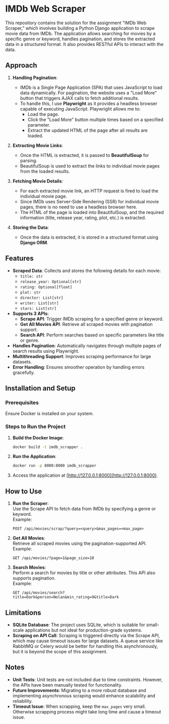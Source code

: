 # IMDb Web Scraper

This repository contains the solution for the assignment "IMDb Web Scraper," which involves building a Python Django application to scrape movie data from IMDb. The application allows searching for movies by a specific genre or keyword, handles pagination, and stores the extracted data in a structured format. It also provides RESTful APIs to interact with the data.



## Approach

1. **Handling Pagination**:  
   - IMDb is a Single Page Application (SPA) that uses JavaScript to load data dynamically. For pagination, the website uses a "Load More" button that triggers AJAX calls to fetch additional results.
   - To handle this, I use **Playwright** as it provides a headless browser capable of executing JavaScript. Playwright allows me to:
     - Load the page.
     - Click the "Load More" button multiple times based on a specified parameter.
     - Extract the updated HTML of the page after all results are loaded.

2. **Extracting Movie Links**:  
   - Once the HTML is extracted, it is passed to **BeautifulSoup** for parsing.
   - BeautifulSoup is used to extract the links to individual movie pages from the loaded results.

3. **Fetching Movie Details**:  
   - For each extracted movie link, an HTTP request is fired to load the individual movie page.
   - Since IMDb uses Server-Side Rendering (SSR) for individual movie pages, there is no need to use a headless browser here.
   - The HTML of the page is loaded into BeautifulSoup, and the required information (title, release year, rating, plot, etc.) is extracted.

4. **Storing the Data**:  
   - Once the data is extracted, it is stored in a structured format using **Django ORM**.



## Features

- **Scraped Data**: Collects and stores the following details for each movie:
  - `title: str`
  - `release_year: Optional[str]`
  - `rating: Optional[float]`
  - `plot: str`
  - `director: List[str]`
  - `writer: List[str]`
  - `stars: List[str]`
- **Supports 3 APIs**:
  - **Scrape API**: Trigger IMDb scraping for a specified genre or keyword.
  - **Get All Movies API**: Retrieve all scraped movies with pagination support.
  - **Search API**: Perform searches based on specific parameters like title or genre.
- **Handles Pagination**: Automatically navigates through multiple pages of search results using Playwright.
- **Multithreading Support**: Improves scraping performance for large datasets.
- **Error Handling**: Ensures smoother operation by handling errors gracefully.



## Installation and Setup

### Prerequisites

Ensure Docker is installed on your system.

### Steps to Run the Project

1. **Build the Docker Image**:
   ```bash
   docker build -t imdb_scrapper .
   ```

2. **Run the Application**:
   ```bash
   docker run -p 8000:8000 imdb_scrapper
   ```

3. Access the application at [http://127.0.0.1:8000](http://127.0.0.1:8000).



## How to Use

1. **Run the Scraper**:  
   Use the Scrape API to fetch data from IMDb by specifying a genre or keyword.  
   Example:
   ```
   POST /api/movies/scrap/?query=<query>&max_pages=<max_page>
   ```

2. **Get All Movies**:  
   Retrieve all scraped movies using the pagination-supported API.  
   Example:
   ```
   GET /api/movies/?page=1&page_size=10
   ```

3. **Search Movies**:  
   Perform a search for movies by title or other attributes. This API also supports pagination.  
   Example:
   ```
   GET /api/movies/search?title=Dark&person=Nolan&min_rating=9&title=Dark
   ```



## Limitations

- **SQLite Database**: The project uses SQLite, which is suitable for small-scale applications but not ideal for production-grade systems.
- **Scraping on API Call**: Scraping is triggered directly via the Scrape API, which may cause timeout issues for large datasets. A queue service like RabbitMQ or Celery would be better for handling this asynchronously, but it is beyond the scope of this assignment.



## Notes

- **Unit Tests**: Unit tests are not included due to time constraints. However, the APIs have been manually tested for functionality.
- **Future Improvements**: Migrating to a more robust database and implementing asynchronous scraping would enhance scalability and reliability.
- **Timeout Issue**: When scrapping, keep the `max_pages` very small. Otherwise scrapping process might take long time and cause a timeout issue.

